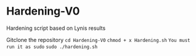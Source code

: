 # Hardening-V0
Hardening script based on Lynis results

Gitclone the repository
````cd Hardening-V0````
````chmod + x Hardening.sh````
````You must run it as sudo````
````sudo ./hardening.sh````
